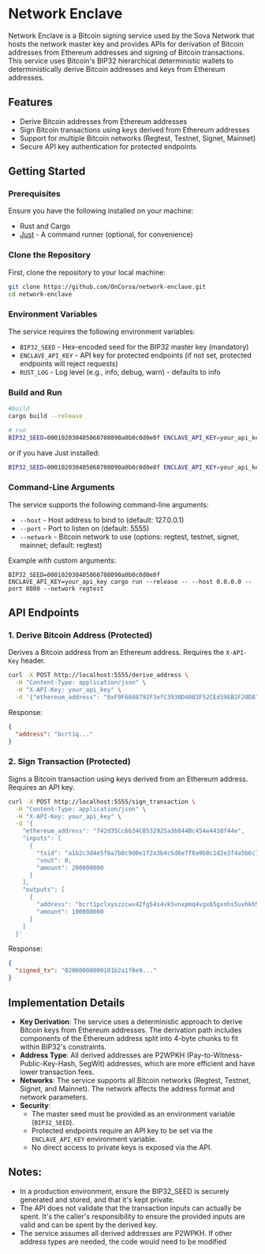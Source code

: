 # Network Enclave

Network Enclave is a Bitcoin signing service used by the Sova Network that hosts the network master key and provides APIs for derivation of Bitcoin addresses from Ethereum addresses and signing of Bitcoin transactions. This service uses Bitcoin's BIP32 hierarchical deterministic wallets to deterministically derive Bitcoin addresses and keys from Ethereum addresses.

## Features

- Derive Bitcoin addresses from Ethereum addresses
- Sign Bitcoin transactions using keys derived from Ethereum addresses
- Support for multiple Bitcoin networks (Regtest, Testnet, Signet, Mainnet)
- Secure API key authentication for protected endpoints

## Getting Started

### Prerequisites

Ensure you have the following installed on your machine:

- Rust and Cargo
- [Just](https://just.systems/) - A command runner (optional, for convenience)

### Clone the Repository

First, clone the repository to your local machine:

```sh
git clone https://github.com/OnCorsa/network-enclave.git
cd network-enclave
```

### Environment Variables

The service requires the following environment variables:

- `BIP32_SEED` - Hex-encoded seed for the BIP32 master key (mandatory)
- `ENCLAVE_API_KEY` - API key for protected endpoints (if not set, protected endpoints will reject requests)
- `RUST_LOG` - Log level (e.g., info, debug, warn) - defaults to info

### Build and Run
```sh
#build
cargo build --release

# run
BIP32_SEED=000102030405060708090a0b0c0d0e0f ENCLAVE_API_KEY=your_api_key cargo run --release
```
or if you have Just installed:

```sh
BIP32_SEED=000102030405060708090a0b0c0d0e0f ENCLAVE_API_KEY=your_api_key just run
```

### Command-Line Arguments

The service supports the following command-line arguments:

- `--host` - Host address to bind to (default: 127.0.0.1)
- `--port` - Port to listen on (default: 5555)
- `--network` - Bitcoin network to use (options: regtest, testnet, signet, mainnet; default: regtest)

Example with custom arguments:
```
BIP32_SEED=000102030405060708090a0b0c0d0e0f ENCLAVE_API_KEY=your_api_key cargo run --release -- --host 0.0.0.0 --port 8080 --network regtest
```

## API Endpoints

### 1. Derive Bitcoin Address (Protected)
Derives a Bitcoin address from an Ethereum address. Requires the `X-API-Key` header.
```sh
curl -X POST http://localhost:5555/derive_address \
  -H "Content-Type: application/json" \
  -H "X-API-Key: your_api_key" \
  -d '{"ethereum_address": "0xF9F6608792F3efC3930D4083F52CEd39EB2F20D8"}'
```
Response:
```json
{
  "address": "bcrt1q..."
}
```

### 2. Sign Transaction (Protected)
Signs a Bitcoin transaction using keys derived from an Ethereum address. Requires an API key.
```sh
curl -X POST http://localhost:5555/sign_transaction \
  -H "Content-Type: application/json" \
  -H "X-API-Key: your_api_key" \
  -d '{
    "ethereum_address": "742d35Cc6634C0532925a3b844Bc454e4438f44e",
    "inputs": [
      {
        "txid": "a1b2c3d4e5f6a7b8c9d0e1f2a3b4c5d6e7f8a9b0c1d2e3f4a5b6c7d8e9f0a1b2",
        "vout": 0,
        "amount": 200000000
      }
    ],
    "outputs": [
      {
        "address": "bcrt1pclxyszzcwv42fg54s4vk5vnxpmq4vgx65gxnhs5uvhkh5eg8t6qsntwfvu",
        "amount": 100000000
      }
    ]
  }'
```

Response:
```json
{
  "signed_tx": "02000000000101b2a1f0e9..."
}
```

## Implementation Details
- **Key Derivation**: The service uses a deterministic approach to derive Bitcoin keys from Ethereum addresses. The derivation path includes components of the Ethereum address split into 4-byte chunks to fit within BIP32's constraints.
- **Address Type**: All derived addresses are P2WPKH (Pay-to-Witness-Public-Key-Hash, SegWit) addresses, which are more efficient and have lower transaction fees.
- **Networks**: The service supports all Bitcoin networks (Regtest, Testnet, Signet, and Mainnet). The network affects the address format and network parameters.
- **Security**:
  - The master seed must be provided as an environment variable (`BIP32_SEED`).
  - Protected endpoints require an API key to be set via the `ENCLAVE_API_KEY` environment variable.
  - No direct access to private keys is exposed via the API.

## Notes:
- In a production environment, ensure the BIP32_SEED is securely generated and stored, and that it's kept private.
- The API does not validate that the transaction inputs can actually be spent. It's the caller's responsibility to ensure the provided inputs are valid and can be spent by the derived key.
- The service assumes all derived addresses are P2WPKH. If other address types are needed, the code would need to be modified
